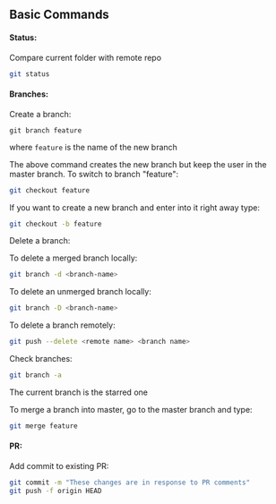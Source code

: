 ## Basic Commands

#### Status:

Compare current folder with remote repo

```bash
git status
```

#### Branches:

Create a branch:

```
git branch feature
```
where `feature` is the name of the new branch

The above command creates the new branch but keep the user in the master branch. To switch to branch "feature":

```bash
git checkout feature
```

If you want to create a new branch and enter into it right away type:

```bash
git checkout -b feature
```

Delete a branch:

To delete a merged branch locally:

```bash
git branch -d <branch-name>
```

To delete an unmerged branch locally:

```bash
git branch -D <branch-name>
```

To delete a branch remotely:

```bash
git push --delete <remote name> <branch name>
```

Check branches:

```bash
git branch -a
```
The current branch is the starred one

To merge a branch into master, go to the master branch and type:

```bash
git merge feature
```
#### PR:

Add commit to existing PR:

```bash
git commit -m "These changes are in response to PR comments"
git push -f origin HEAD
```
